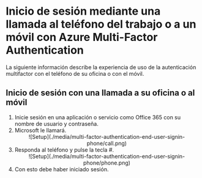 
<properties 
	pageTitle="Inicio de sesión mediante una llamada al teléfono del trabajo o a un móvil con Azure Multi-Factor Authentication" 
	description="Esta página describe cómo los usuarios pueden iniciar sesión mediante sus teléfonos móviles." 
	services="multi-factor-authentication" 
	documentationCenter="" 
	authors="billmath" 
	manager="terrylan" 
	editor="bryanla"/>

<tags 
	ms.service="multi-factor-authentication" 
	ms.workload="identity" 
	ms.tgt_pltfrm="na" 
	ms.devlang="na" 
	ms.topic="article" 
	ms.date="06/02/2015" 
	ms.author="billmath"/>

# Inicio de sesión mediante una llamada al teléfono del trabajo o a un móvil con Azure Multi-Factor Authentication

La siguiente información describe la experiencia de uso de la autenticación multifactor con el teléfono de su oficina o con el móvil.

## Inicio de sesión con una llamada a su oficina o al móvil

<ol>

<li>Inicie sesión en una aplicación o servicio como Office 365 con su nombre de usuario y contraseña.</li>
<li>Microsoft le llamará.</li>


<center>![Setup](./media/multi-factor-authentication-end-user-signin-phone/call.png)</center>

<li>Responda al teléfono y pulse la tecla #.</li>

<center>![Setup](./media/multi-factor-authentication-end-user-signin-phone/phone.png)</center>


<li>Con esto debe haber iniciado sesión.</li>

<!---HONumber=August15_HO6-->